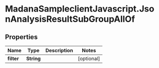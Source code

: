 # MadanaSampleclientJavascript.JsonAnalysisResultSubGroupAllOf

## Properties

Name | Type | Description | Notes
------------ | ------------- | ------------- | -------------
**filter** | **String** |  | [optional] 



